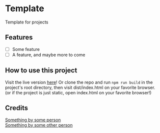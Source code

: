 Template
========

Template for projects

Features
--------

- [ ] Some feature
- [ ] A feature, and maybe more to come

How to use this project
-----------------------

Visit the live version [here]()! Or clone the repo and run `npm run build` in the project's root directory, then visit dist/index.html on your favorite browser. (or if the project is just static, open index.html on your favorite browser!)

Credits
-------

[Something by some person]()  
[Something by some other person]()
